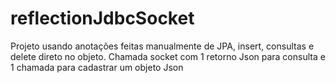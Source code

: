 # reflectionJdbcSocket
Projeto usando anotações feitas manualmente de JPA, insert, consultas e delete direto no objeto. Chamada socket com 1 retorno Json para consulta e 1 chamada para cadastrar um objeto Json
